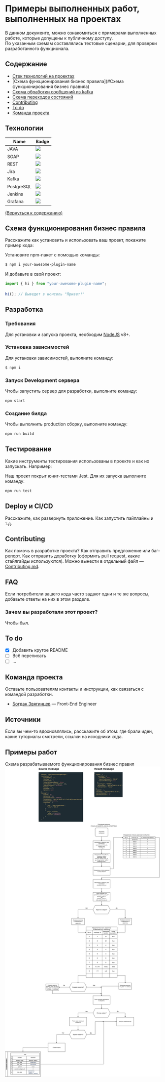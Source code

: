 # Примеры выполненных работ, выполненных на проектах
В данном документе, можно ознакомиться с примерами выполненных работе, которые допущены к публичному доступу.  
По указанным схемам составлялись тестовые сценарии, для проверки разработанного функционала.

## Содержание
- [Стек технологий на проектах](#технологии)
- [Схема функционирования бизнес правила](#Схема функционирования бизнес правила)
- [Схема обработки сообщений из kafka](#тестирование)
- [Схема переходов состояний](#deploy-и-ci/cd)
- [Contributing](#contributing)
- [To do](#to-do)
- [Команда проекта](#команда-проекта)

## Технологии
| Name  | Badge                                                                                                                       | 
|-------|-----------------------------------------------------------------------------------------------------------------------------| 
| JAVA  | <img height="50" src="https://raw.githubusercontent.com/marwin1991/profile-technology-icons/refs/heads/main/icons/java.png">  | 
| SOAP  | <img height="50" src="https://raw.githubusercontent.com/marwin1991/profile-technology-icons/refs/heads/main/icons/soap.png">  | 
| REST  | <img height="50" src="https://raw.githubusercontent.com/marwin1991/profile-technology-icons/refs/heads/main/icons/rest.png">  | 
| Jira  | <img height="50" src="https://raw.githubusercontent.com/marwin1991/profile-technology-icons/refs/heads/main/icons/jira.png">  | 
| Kafka | <img height="50" src="https://raw.githubusercontent.com/marwin1991/profile-technology-icons/refs/heads/main/icons/kafka.png">  | 
| PostgreSQL | <img height="50" src="https://raw.githubusercontent.com/marwin1991/profile-technology-icons/refs/heads/main/icons/postgresql.png">  | 
| Jenkins | <img height="50" src="https://raw.githubusercontent.com/marwin1991/profile-technology-icons/refs/heads/main/icons/jenkins.png">  | 
| Grafana | <img height="50" src="https://raw.githubusercontent.com/marwin1991/profile-technology-icons/refs/heads/main/icons/grafana.png">  | 


[(Вернуться к содержанию)](#Содержание)

## Схема функционирования бизнес правила
Расскажите как установить и использовать ваш проект, покажите пример кода:

Установите npm-пакет с помощью команды:
```sh
$ npm i your-awesome-plugin-name
```

И добавьте в свой проект:
```typescript
import { hi } from "your-awesome-plugin-name";

hi(); // Выведет в консоль "Привет!"
```

## Разработка

### Требования
Для установки и запуска проекта, необходим [NodeJS](https://nodejs.org/) v8+.

### Установка зависимостей
Для установки зависимостей, выполните команду:
```sh
$ npm i
```

### Запуск Development сервера
Чтобы запустить сервер для разработки, выполните команду:
```sh
npm start
```

### Создание билда
Чтобы выполнить production сборку, выполните команду: 
```sh
npm run build
```

## Тестирование
Какие инструменты тестирования использованы в проекте и как их запускать. Например:

Наш проект покрыт юнит-тестами Jest. Для их запуска выполните команду:
```sh
npm run test
```

## Deploy и CI/CD
Расскажите, как развернуть приложение. Как запустить пайплайны и т.д.

## Contributing
Как помочь в разработке проекта? Как отправить предложение или баг-репорт. Как отправить доработку (оформить pull request, какие стайлгайды используются). Можно вынести в отдельный файл — [Contributing.md](./CONTRIBUTING.md).

## FAQ 
Если потребители вашего кода часто задают одни и те же вопросы, добавьте ответы на них в этом разделе.

### Зачем вы разработали этот проект?
Чтобы был.

## To do
- [x] Добавить крутое README
- [ ] Всё переписать
- [ ] ...

## Команда проекта
Оставьте пользователям контакты и инструкции, как связаться с командой разработки.

- [Богдан Звягинцев](tg://resolve?domain=bzvyagintsev) — Front-End Engineer

## Источники
Если вы чем-то вдохновлялись, расскажите об этом: где брали идеи, какие туториалы смотрели, ссылки на исходники кода. 
## Примеры работ
Схема разрабатываемого функционирования бизнес правил  
<img src="./pictures/shema_business_rules.drawio.svg" alt="Логотип">